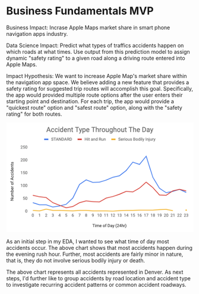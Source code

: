 # Business Fundamentals MVP

Business Impact: Incrase Apple Maps market share in smart phone navigation apps industry.

Data Science Impact: Predict what types of traffics accidents happen on which roads at what times. Use output from this prediction model to assign dynamic "safety rating" to a given road along a driving route entered into Apple Maps.

Impact Hypothesis: We want to increase Apple Map's market share within the navigation app space. We believe adding a new feature that provides a safety rating for suggested trip routes will accomplish this goal. Specifically, the app would provided multiple route options after the user enters their starting point and destination. For each trip, the app would provide a "quickest route" option and "safest route" option, along with the "safety rating" for both routes.

![](MVP_chart.png)

As an initial step in my EDA, I wanted to see what time of day most accidents occur. The above chart shows that most accidents happen during the evening rush hour. Further, most accidents are fairly minor in nature, that is, they do not involve serious bodily injury or death.

The above chart represents all accidents represented in Denver. As next steps, I'd further like to group accidents by road location and accident type to investigate recurring accident patterns or common accident roadways.
